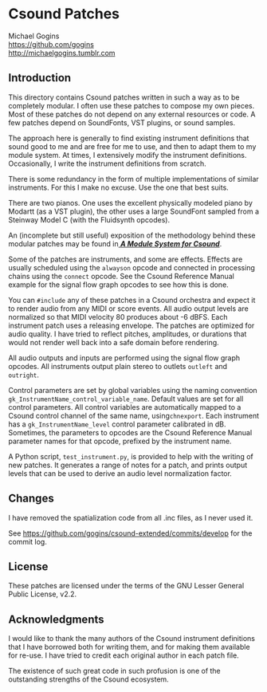 # Csound Patches

Michael Gogins<br>
https://github.com/gogins<br>
http://michaelgogins.tumblr.com

## Introduction

This directory contains Csound patches written in such a way as to be 
completely modular. I often use these patches to compose my own pieces. Most 
of these patches do not depend on any external resources or code. A few 
patches depend on SoundFonts, VST plugins, or sound samples.

The approach here is generally to find existing instrument definitions that 
sound good to me and are free for me to use, and then to adapt them to my 
module system. At times, I extensively modify the instrument definitions. 
Occasionally, I write the instrument definitions from scratch.

There is some redundancy in the form of multiple implementations of similar 
instruments. For this I make no excuse. Use the one that best suits.

There are two pianos. One uses the excellent physically modeled piano by 
Modartt (as a VST plugin), the other uses a large SoundFont sampled from a 
Steinway Model C (with the Fluidsynth opcodes).

An (incomplete but still useful) exposition of the methodology behind these
modular patches may be found in<a href='modular_csound.pdf'>
<b><i>A Module System for Csound</b></i></a>.

Some of the patches are instruments, and some are effects. Effects are
usually scheduled using the `alwayson` opcode and connected in processing
chains using the `connect` opcode. See the Csound Reference Manual example
for the signal flow graph opcodes to see how this is done.

You can `#include` any of these patches in a Csound orchestra and expect it to 
render audio from any MIDI or score events. All audio output levels are
normalized so that MIDI velocity 80 produces about -6 dBFS. Each instrument
patch uses a releasing envelope. The patches are optimized for audio quality.
I have tried to reflect pitches, amplitudes, or durations that would not render 
well back into a safe domain before rendering.

All audio outputs and inputs are performed using the signal flow graph
opcodes. All instruments output plain stereo to outlets `outleft` and 
`outright`.

Control parameters are set by global variables using the naming convention
`gk_InstrumentName_control_variable_name`. Default values are set for all
control parameters. All control variables are automatically mapped to a Csound 
control channel of the same name, using`chnexport`. Each instrument
has a `gk_InstrumentName_level` control parameter calibrated in dB. Sometimes, 
the parameters to opcodes are the Csound Reference Manual parameter names for 
that opcode, prefixed by the instrument name.

A Python script, `test_instrument.py`, is provided to help with the writing
of new patches. It generates a range of notes for a patch, and prints output
levels that can be used to derive an audio level normalization factor.

## Changes

I have removed the spatialization code from all .inc files, as I never used 
it.

See https://github.com/gogins/csound-extended/commits/develop for the commit 
log.

## License

These patches are licensed under the terms of the GNU Lesser General Public 
License, v2.2.

## Acknowledgments

I would like to thank the many authors of the Csound instrument definitions 
that I have borrowed both for writing them, and for making them available for 
re-use. I have tried to credit each original author in each patch file. 

The existence of such great code in such profusion is one of the outstanding 
strengths of the Csound ecosystem.
